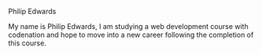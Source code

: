  Philip Edwards 

My name is Philip Edwards, I am studying a web development course with codenation and hope to move into a new career following the completion of this course. 

